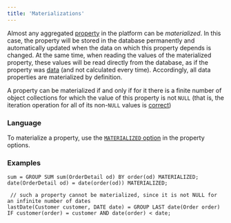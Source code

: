 ```yaml
---
title: 'Materializations'
---
```


Almost any aggregated [property](Properties.md) in the platform can be *materialized*. In this case, the property will be stored in the database permanently and automatically updated when the data on which this property depends is changed. At the same time, when reading the values of the materialized property, these values will be read directly from the database, as if the property was [data](Data_properties_DATA_.md) (and not calculated every time). Accordingly, all data properties are materialized by definition.

A property can be materialized if and only if for it there is a finite number of object collections for which the value of this property is not `NULL` (that is, the iteration operation for all of its non-`NULL` values is [correct](Set_operations.md#correct))

### Language

To materialize a property, use the [`MATERIALIZED` option](Property_options.md#persistent-broken) in the property options.

### Examples

```lsf
sum = GROUP SUM sum(OrderDetail od) BY order(od) MATERIALIZED;
date(OrderDetail od) = date(order(od)) MATERIALIZED;

 // such a property cannot be materialized, since it is not NULL for an infinite number of dates
lastDate(Customer customer, DATE date) = GROUP LAST date(Order order) IF customer(order) = customer AND date(order) < date;
```
